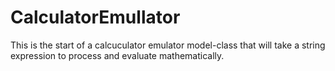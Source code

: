 CalculatorEmullator
===================

This is the start of a calcuculator emulator model-class that will take a string expression to process and evaluate mathematically.
